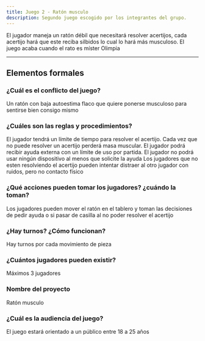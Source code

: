 ```yaml
---
title: Juego 2 - Ratón musculo
description: Segundo juego escogido por los integrantes del grupo.
---
```


El jugador maneja un ratón débil que necesitará resolver acertijos, cada acertijo hará que este reciba silbidos lo cual lo hará más musculoso. El juego acaba cuando el rato es míster Olimpia

---

## Elementos formales

### ¿Cuál es el conflicto del juego?

Un ratón con baja autoestima flaco que quiere ponerse musculoso para sentirse bien consigo mismo

### ¿Cuáles son las reglas y procedimientos?

El jugador tendrá un límite de tiempo para resolver el acertijo.
Cada vez que no puede resolver un acertijo perderá masa muscular.
El jugador podrá recibir ayuda externa con un límite de uso por partida.
El jugador no podrá usar ningún dispositivo al menos que solicite la ayuda
Los jugadores que no esten resolviendo el acertijo pueden intentar distraer al otro jugador con ruidos, pero no contacto físico

### ¿Qué acciones pueden tomar los jugadores? ¿cuándo la toman?

Los jugadores pueden mover el ratón en el tablero y toman las decisiones de pedir ayuda o si pasar de casilla al no poder resolver el acertijo

### ¿Hay turnos? ¿Cómo funcionan?

Hay turnos por cada movimiento de pieza

### ¿Cuántos jugadores pueden existir?

Máximos 3 jugadores

### Nombre del proyecto

Ratón musculo

### ¿Cuál es la audiencia del juego?

El juego estará orientado a un público entre 18 a 25 años
